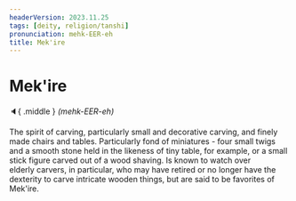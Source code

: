```yaml
---
headerVersion: 2023.11.25
tags: [deity, religion/tanshi]
pronunciation: mehk-EER-eh
title: Mek'ire
---
```

# Mek'ire
:speaker:{ .middle } *(mehk-EER-eh)*  

The spirit of carving, particularly small and decorative carving, and finely made chairs and tables. Particularly fond of miniatures - four small twigs and a smooth stone held in the likeness of tiny table, for example, or a small stick figure carved out of a wood shaving. Is known to watch over elderly carvers, in particular, who may have retired or no longer have the dexterity to carve intricate wooden things, but are said to be favorites of Mek'ire.